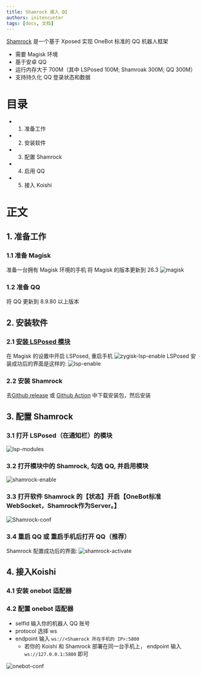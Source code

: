 ```yaml
---
title: Shamrock 接入 QQ
authors: initencunter
tags: [docs, 文档]
---
```

[Shamrock](https://github.com/linxinrao/Shamrock) 是一个基于 Xposed 实现 OneBot 标准的 QQ 机器人框架

- 需要 Magisk 环境
- 基于安卓 QQ
- 运行内存大于 700M（其中 LSPosed 100M; Shamroak 300M; QQ 300M）
- 支持持久化 QQ 登录状态和数据

# 目录

- 1. 准备工作
- 2. 安装软件
- 3. 配置 Shamrock
- 4. 启用 QQ
- 5. 接入 Koishi



# 正文

## 1. 准备工作
### 1.1 准备 Magisk

准备一台拥有 Magisk 环境的手机 将 Magisk 的版本更新到 26.3
![magisk](./screenshot/magisk.png)

### 1.2 准备 QQ
将 QQ 更新到 8.9.80 以上版本

## 2. 安装软件

### 2.1 [安装 LSPosed 模块](https://magiskcn.com/lsposed-install)
在 Magisk 的设置中开启 LSPosed, 重启手机
![zygisk-lsp-enable](./screenshot/zygisk-lsp-enable.png)
LSPosed 安装成功后的界面是这样的:
![lsp-enable](./screenshot/lsp-enabled.png)

### 2.2 安装 Shamrock

去[Github release](https://github.com/linxinrao/Shamrock/releases) 或 [Github Action](https://github.com/linxinrao/Shamrock/actions?query=event%3Apush) 中下载安装包，然后安装


## 3. 配置 Shamrock

### 3.1 打开 LSPosed（在通知栏）的模块

![lsp-modules](./screenshot/lsp-module.png)

### 3.2 打开模块中的 Shamrock, 勾选 QQ, 并启用模块

![shamrock-enable](./screenshot/shamrock-enable.png)

### 3.3 打开软件 Shamrock 的【状态】开启【OneBot标准WebSocket，Shamrock作为Server。】

![Shamrock-conf](./screenshot/shamrock-conf.png)

### 3.4 重启 QQ 或 重启手机后打开 QQ（推荐）

Shamrock 配置成功后的界面:
![shamrock-activate](./screenshot/shamrock-activate.png)


## 4. 接入Koishi

### 4.1 安装 onebot 适配器

### 4.2 配置 onebot 适配器

- selfId 输入你的机器人 QQ 账号
- protocol 选择 ws
- endpoint 输入 `ws://<Shamrock 所在手机的 IP>:5800`
    - 若你的 Koishi 和 Shamrock 部署在同一台手机上， endpoint 输入` ws://127.0.0.1:5800` 即可

![onebot-conf](./screenshot/onebo-conf.png)